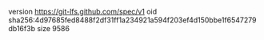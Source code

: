 version https://git-lfs.github.com/spec/v1
oid sha256:4d97685fed8488f2df31ff1a234921a594f203ef4d150bbe1f6547279db16f3b
size 9586
